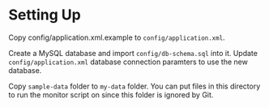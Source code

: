Setting Up
==========

Copy config/application.xml.example to `config/application.xml`.

Create a MySQL database and import `config/db-schema.sql` into it. Update 
`config/application.xml` database connection paramters to use the new database.

Copy `sample-data` folder to `my-data` folder. You can put files in this 
directory to run the monitor script on since this folder is ignored by Git.



